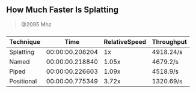 
How Much Faster Is Splatting
----------------------------
> @2095 Mhz


### 


|Technique |Time           |RelativeSpeed|Throughput|
|----------|---------------|-------------|----------|
|Splatting |00:00:00.208204|1x           |4918.24/s |
|Named     |00:00:00.218840|1.05x        |4679.2/s  |
|Piped     |00:00:00.226603|1.09x        |4518.9/s  |
|Positional|00:00:00.775349|3.72x        |1320.69/s |





